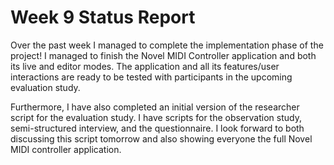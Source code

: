 # Week 9 Status Report

Over the past week I managed to complete the implementation phase of the project! I managed to finish the Novel MIDI Controller application and both its live and editor modes. The application and all its features/user interactions are ready to be tested with participants in the upcoming evaluation study.

Furthermore, I have also completed an initial version of the researcher script for the evaluation study. I have scripts for the observation study, semi-structured interview, and the questionnaire. I look forward to both discussing this script tomorrow and also showing everyone the full Novel MIDI controller application.